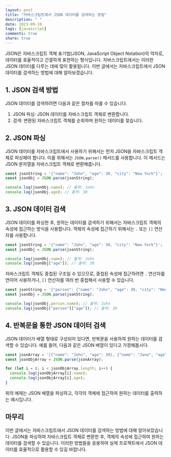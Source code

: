 ```yaml
---
layout: post
title: "자바스크립트에서 JSON 데이터를 검색하는 방법"
description: " "
date: 2023-09-10
tags: [javascript]
comments: true
share: true
---
```


JSON은 자바스크립트 객체 표기법(JSON, JavaScript Object Notation)의 약자로, 데이터를 효율적이고 간결하게 표현하는 형식입니다. 자바스크립트에서는 이러한 JSON 데이터를 다루는 데에 많이 활용됩니다. 이번 글에서는 자바스크립트에서 JSON 데이터를 검색하는 방법에 대해 알아보겠습니다.

## 1. JSON 검색 방법

JSON 데이터를 검색하려면 다음과 같은 절차를 따를 수 있습니다.

1. JSON 파싱: JSON 데이터를 자바스크립트 객체로 변환합니다.
2. 검색: 변환된 자바스크립트 객체를 순회하며 원하는 데이터를 찾습니다.

## 2. JSON 파싱

JSON 데이터를 자바스크립트에서 사용하기 위해서는 먼저 JSON을 자바스크립트 객체로 파싱해야 합니다. 이를 위해서는 `JSON.parse()` 메서드를 사용합니다. 이 메서드는 JSON 문자열을 자바스크립트 객체로 변환해줍니다.

```javascript
const jsonString = '{"name": "John", "age": 30, "city": "New York"}';
const jsonObj = JSON.parse(jsonString);

console.log(jsonObj.name); // 출력: John
console.log(jsonObj.age); // 출력: 30
```

## 3. JSON 데이터 검색

JSON 데이터를 파싱한 후, 원하는 데이터를 검색하기 위해서는 자바스크립트 객체의 속성에 접근하는 방식을 사용합니다. 객체의 속성에 접근하기 위해서는 `.` 또는 `[]` 연산자를 사용합니다.

```javascript
const jsonString = '{"name": "John", "age": 30, "city": "New York"}';
const jsonObj = JSON.parse(jsonString);

console.log(jsonObj.name); // 출력: John
console.log(jsonObj["age"]); // 출력: 30
```

자바스크립트 객체도 중첩된 구조일 수 있으므로, 중첩된 속성에 접근하려면 `.` 연산자를 연이어 사용하거나, `[]` 연산자를 여러 번 중첩해서 사용할 수 있습니다.

```javascript
const jsonString = '{"person": {"name": "John", "age": 30, "city": "New York"}}';
const jsonObj = JSON.parse(jsonString);

console.log(jsonObj.person.name); // 출력: John
console.log(jsonObj["person"]["age"]); // 출력: 30
```

## 4. 반복문을 통한 JSON 데이터 검색

JSON 데이터가 배열 형태로 구성되어 있다면, 반복문을 사용하여 원하는 데이터를 검색할 수 있습니다. 예를 들어, 다음과 같은 JSON 배열이 있다고 가정해봅시다.

```javascript
const jsonArray = '[{"name": "John", "age": 30}, {"name": "Jane", "age": 25}, {"name": "Tom", "age": 35}]';
const jsonObjArray = JSON.parse(jsonArray);

for (let i = 0; i < jsonObjArray.length; i++) {
  console.log(jsonObjArray[i].name);
  console.log(jsonObjArray[i].age);
}
```

위의 예제는 JSON 배열을 파싱하고, 각각의 객체에 접근하여 원하는 데이터를 출력하는 예시입니다.

## 마무리

이번 글에서는 자바스크립트에서 JSON 데이터를 검색하는 방법에 대해 알아보았습니다. JSON을 파싱하여 자바스크립트 객체로 변환한 후, 객체의 속성에 접근하여 원하는 데이터를 검색할 수 있습니다. 이러한 방법들을 응용하여 실제 프로젝트에서 JSON 데이터를 효율적으로 활용할 수 있길 바랍니다.